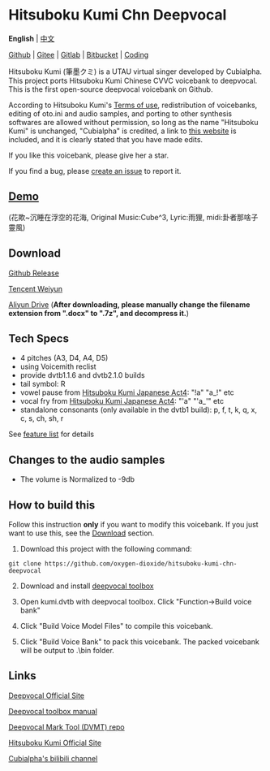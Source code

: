 # Hitsuboku Kumi Chn Deepvocal

**English** | [中文](README_zh.md)

[Github](https://github.com/oxygen-dioxide/hitsuboku-kumi-chn-deepvocal) | 
[Gitee](https://gitee.com/oxygendioxide/hitsuboku-kumi-chn-deepvocal) | 
[Gitlab](https://gitlab.com/oxygen-dioxide/hitsuboku-kumi-chn-deepvocal) | 
[Bitbucket](https://bitbucket.org/oxygendioxide/hitsuboku-kumi-chn-deepvocal) |
[Coding](https://oxygen-dioxide.coding.net/public/1/hitsuboku-kumi-chn-deepvocal/git/files)

Hitsuboku Kumi (筆墨クミ) is a UTAU virtual singer developed by Cubialpha. This project ports Hitsuboku Kumi Chinese CVVC voicebank to deepvocal. This is the first open-source deepvocal voicebank on Github.

According to Hitsuboku Kumi's [Terms of use](https://cubialpha.wixsite.com/koomstar/character), redistribution of voicebanks, editing of oto.ini and audio samples, and porting to other synthesis softwares are allowed without permission, so long as the name "Hitsuboku Kumi" is unchanged, "Cubialpha" is credited, a link to [this website](https://cubialpha.wixsite.com/koomstar) is included, and it is clearly stated that you have made edits.

If you like this voicebank, please give her a star.

If you find a bug, please [create an issue](https://github.com/oxygen-dioxide/hitsuboku-kumi-chn-deepvocal/issues/new) to report it.

## [Demo](https://github.com/oxygen-dioxide/hitsuboku-kumi-chn-deepvocal/issues/1)
(花欺~沉睡在浮空的花海, Original Music:Cube^3, Lyric:雨狸, midi:卦者那啥子靈風)

## Download
[Github Release](https://github.com/oxygen-dioxide/hitsuboku-kumi-chn-deepvocal/releases/latest)

[Tencent Weiyun](https://gitee.com/oxygendioxide/hitsuboku-kumi-chn-deepvocal/releases)

[Aliyun Drive](https://www.aliyundrive.com/s/BdJdj5Xs6xL) (**After downloading, please manually change the filename extension from ".docx" to ".7z", and decompress it.**)

## Tech Specs
- 4 pitches (A3, D4, A4, D5)
- using Voicemith reclist
- provide dvtb1.1.6 and dvtb2.1.0 builds
- tail symbol: R
- vowel pause from [Hitsuboku Kumi Japanese Act4](https://cubialpha.wixsite.com/koomstar/act4): "!a" "a_!" etc
- vocal fry from [Hitsuboku Kumi Japanese Act4](https://cubialpha.wixsite.com/koomstar/act4): "'a" "'a_'" etc
- standalone consonants (only available in the dvtb1 build): p, f, t, k, q, x, c, s, ch, sh, r

See [feature list](feature.md) for details

## Changes to the audio samples
- The volume is Normalized to -9db

## How to build this
Follow this instruction **only** if you want to modify this voicebank. If you just want to use this, see the [Download](./README.md#Download) section.

1. Download this project with the following command:
```
git clone https://github.com/oxygen-dioxide/hitsuboku-kumi-chn-deepvocal
```

2. Download and install [deepvocal toolbox](https://dl.deep-vocal.com/toolbox/Setup_DeepVocalToolBox_beta_2.1.0.zip)

3. Open kumi.dvtb with deepvocal toolbox. Click "Function→Build voice bank"

4. Click "Build Voice Model Files" to compile this voicebank.

5. Click "Build Voice Bank" to pack this voicebank. The packed voicebank will be output to .\bin folder.

## Links
[Deepvocal Official Site](deep-vocal.com)

[Deepvocal toolbox manual](https://drive.google.com/drive/folders/1kAlPZnSO9f4pv5wbVJUdNNQXZQOy6pGA?usp=sharing)

[Deepvocal Mark Tool (DVMT) repo](https://github.com/FangCunWuChang/DeepVocal-Mark-Tool)

[Hitsuboku Kumi Official Site](https://cubialpha.wixsite.com/koomstar)

[Cubialpha's bilibili channel](https://space.bilibili.com/522152972)
